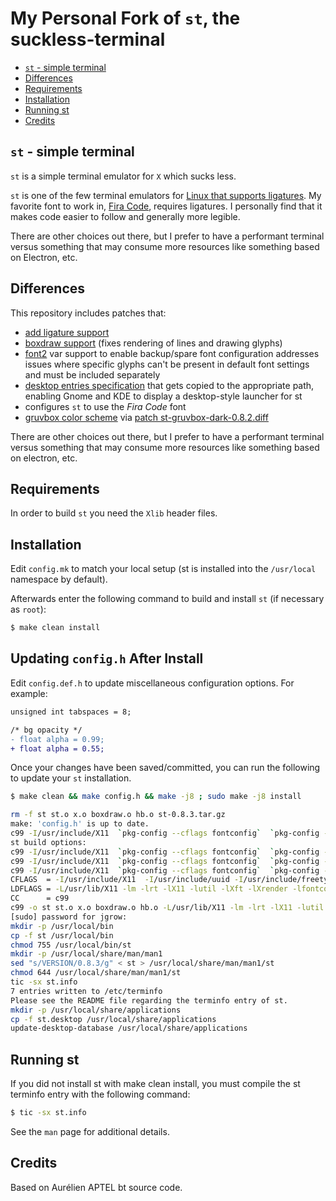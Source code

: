 # My Personal Fork of `st`, the suckless-terminal

 - [`st` - simple terminal](#st---simple-terminal)
 - [Differences](#differences)
 - [Requirements](#requirements)
 - [Installation](#installation)
 - [Running st](#running-st)
 - [Credits](#credits)

## `st` - simple terminal

`st` is a simple terminal emulator for `X` which sucks less.

`st` is one of the few terminal emulators for [Linux that supports ligatures](https://github.com/tonsky/FiraCode#terminal-compatibility-list).
My favorite font to work in, [Fira Code](https://github.com/tonsky/FiraCode), requires ligatures. I personally find that it makes code easier to follow and generally more legible.

There are other choices out there, but I prefer to have a performant terminal versus something that may consume more resources like something based on Electron, etc.

## Differences

This repository includes patches that:

- [add ligature support](https://st.suckless.org/patches/ligatures/)
- [boxdraw support](https://st.suckless.org/patches/ligatures/0.8.3/st-ligatures-boxdraw-20200430-0.8.3.diff) (fixes rendering of lines and drawing glyphs)
- [font2](https://st.suckless.org/patches/font2/) var support to enable backup/spare font configuration addresses issues where specific glyphs can't be present in default font settings and must be included separately
- [desktop entries specification](https://developer.gnome.org/integration-guide/stable/desktop-files.html.en) that gets copied to the appropriate path, enabling Gnome and KDE to display a desktop-style launcher for st
- configures `st` to use the _Fira Code_ font
- [gruvbox color scheme](https://camo.githubusercontent.com/cdb2f2e986c564b515c0c698e6c45b4ab5d725a9/687474703a2f2f692e696d6775722e636f6d2f776136363678672e706e67) via [patch st-gruvbox-dark-0.8.2.diff](https://st.suckless.org/patches/gruvbox/st-gruvbox-dark-0.8.2.diff)

There are other choices out there, but I prefer to have a performant terminal versus something that may consume more resources like something based on electron, etc.

## Requirements

In order to build `st` you need the `Xlib` header files.

## Installation

Edit `config.mk` to match your local setup (st is installed into
the `/usr/local` namespace by default).

Afterwards enter the following command to build and install `st` (if
necessary as `root`):

```sh
$ make clean install
```

## Updating `config.h` After Install

Edit `config.def.h` to update miscellaneous configuration options.
For example:

```diff
unsigned int tabspaces = 8;

/* bg opacity */
- float alpha = 0.99;
+ float alpha = 0.55;

```

Once your changes have been saved/committed, you can run the following to
update your `st` installation.

```sh
$ make clean && make config.h && make -j8 ; sudo make -j8 install

rm -f st st.o x.o boxdraw.o hb.o st-0.8.3.tar.gz
make: 'config.h' is up to date.
c99 -I/usr/include/X11  `pkg-config --cflags fontconfig`  `pkg-config --cflags freetype2`  `pkg-config --cflags harfbuzz` -DVERSION=\"0.8.3\" -D_XOPEN_SOURCE=600  -O -c st.c
st build options:
c99 -I/usr/include/X11  `pkg-config --cflags fontconfig`  `pkg-config --cflags freetype2`  `pkg-config --cflags harfbuzz` -DVERSION=\"0.8.3\" -D_XOPEN_SOURCE=600  -O -c x.c
c99 -I/usr/include/X11  `pkg-config --cflags fontconfig`  `pkg-config --cflags freetype2`  `pkg-config --cflags harfbuzz` -DVERSION=\"0.8.3\" -D_XOPEN_SOURCE=600  -O -c boxdraw.c
c99 -I/usr/include/X11  `pkg-config --cflags fontconfig`  `pkg-config --cflags freetype2`  `pkg-config --cflags harfbuzz` -DVERSION=\"0.8.3\" -D_XOPEN_SOURCE=600  -O -c hb.c
CFLAGS  = -I/usr/include/X11  -I/usr/include/uuid -I/usr/include/freetype2 -I/usr/include/libpng16  -I/usr/include/freetype2 -I/usr/include/libpng16  -I/usr/include/harfbuzz -I/usr/include/glib-2.0 -I/usr/lib/x86_64-linux-gnu/glib-2.0/include -DVERSION="0.8.3" -D_XOPEN_SOURCE=600  -O
LDFLAGS = -L/usr/lib/X11 -lm -lrt -lX11 -lutil -lXft -lXrender -lfontconfig -lfreetype  -lfreetype  -lharfbuzz
CC      = c99
c99 -o st st.o x.o boxdraw.o hb.o -L/usr/lib/X11 -lm -lrt -lX11 -lutil -lXft -lXrender `pkg-config --libs fontconfig`  `pkg-config --libs freetype2`  `pkg-config --libs harfbuzz`
[sudo] password for jgrow:
mkdir -p /usr/local/bin
cp -f st /usr/local/bin
chmod 755 /usr/local/bin/st
mkdir -p /usr/local/share/man/man1
sed "s/VERSION/0.8.3/g" < st > /usr/local/share/man/man1/st
chmod 644 /usr/local/share/man/man1/st
tic -sx st.info
7 entries written to /etc/terminfo
Please see the README file regarding the terminfo entry of st.
mkdir -p /usr/local/share/applications
cp -f st.desktop /usr/local/share/applications
update-desktop-database /usr/local/share/applications


```


## Running st

If you did not install st with make clean install, you must compile
the st terminfo entry with the following command:

```sh
$ tic -sx st.info
```

See the `man` page for additional details.

## Credits

Based on Aurélien APTEL <aurelien dot aptel at gmail dot com> bt source code.


